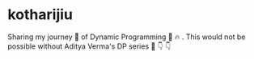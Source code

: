 # kotharijiu
Sharing my journey 💜 of Dynamic Programming 💫 🔥 . This would not be possible without Aditya Verma's DP series 🙏 👇 👇
